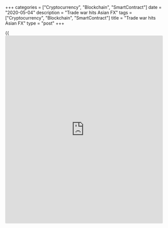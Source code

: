 +++
categories = ["Cryptocurrency", "Blockchain", "SmartContract"]
date = "2020-05-04"
description = "Trade war hits Asian FX"
tags = ["Cryptocurrency", "Blockchain", "SmartContract"]
title = "Trade war hits Asian FX"
type = "post"
+++

{{<iframe id="large-banner" src="https://www.bounty.group/#slide=20.0" width="100%" height="600" scrolling="no" style="border: 0px solid rgb(216, 221, 230); border-radius: 3px;">}}

By **Morgan Davis**

![China-US-trade-containers-780][1]

Big global banks still dominate FX trading in Asia, according to the
[latest results from the annual survey][2] of the industry carried out
by Asiamoney’s sister publication Euromoney.

JPMorgan beats Bank of America Merrill Lynch to the overall top spot in
Asia, with UBS, Citi and Deutsche rounding out the top five. At a
country level, Malaysia’s CIMB is the only local bank to top the overall
[ranking](https://www.playgroundfx.com/blog/crypto-exchange-ranking/) in its domestic market. In all other markets the hegemony of the
international bank persists.

Whether you’re a big global player or a local trading shop, you face the
same problem today: [markets are in flux][3]. It’s not just commodities,
bonds and stocks responding to cuts in interest rates but currencies
too.

“There are lots of idiosyncratic stories going on in [Asia] that make it
a very exciting time to be trading FX,” says Geoff Kot, global head of
FX trading at Standard Chartered.

The [latest phase of the trade war][4] began in the first week of August
with a tweet from US president Donald Trump threatening additional
tariffs on $300 billion of Chinese goods. This created volatility in the
market and with it an increase in client activity, as well as responses
from other countries and central banks.

India, Indonesia, the Philippines and Thailand [cut interest rates][5]
in August in response either to slowing growth or the expectation of a
slowdown.

“The reaction [functions](https://www.fintechee.com/tutorial-for-forex-trading/basic-functions/) of various major central banks around the world
are very fascinating,” says Kot. “I expect that to continue to be the
theme for the coming quarter.”

### Caution

For [[investor](https://www.fintechee.com/tutorial-for-forex-trading/investor-mode/)s in the Asia FX market][6], that means making new risk
management assumptions and keeping an eye on market movements.

![Tony-Shaw-HSBC-2019-160x186.jpg][7]  
  
---  
  
 _Tony Shaw, HSBC_  
  
“It’s quite a technical environment that we’re operating in at the
moment,” says Tony Shaw, head of institutional and wealth sales for
global markets at HSBC Asia Pacific.

He cautions that [investor](https://www.fintechee.com/tutorial-for-forex-trading/investor-mode/)s need to differentiate between headline [news](https://www.letsplayfx.com/blog/forex-news-website/)
and actual risks. While the moving market creates an environment for
reactionary trading, [now is the time to be strategic][8], he says.

“The discussions have morphed from ‘what’s going on?’ to a far more
cerebral dialogue about risk management.”

Chu Kok Wei, group head of treasury and markets at CIMB, agrees that
more attention is being paid to underlying policies and market changes
that may have long-term effects, rather than the market’s quick
reactions to Trump’s tweets.

“People are either slowly getting used to it, or the right word is
getting tired and lethargic of it,” he says. “Over time, people will
probably pay less attention to headline reactions.”

  

> It’s not particularly relevant. The currency manipulator tag doesn’t
really matter.  
>

>

>  - Adarsh Sinha, Bank of America

  

On August 5, just days after Trump’s tariff threats, [the renminbi][9]
weakened, falling through the symbolic rate of seven to the dollar,
shocking [investor](https://www.fintechee.com/tutorial-for-forex-trading/investor-mode/)s.

“It’s quite clear, in both action and communication, that this was
driven by the escalation of tariffs,” says Adarsh Sinha, Bank of
America’s co-head of Asia rates and FX strategy. “We have gone through
seven [renminbi to the dollar]. There’s no longer a line in the sand.”

The move, says Sinha, was a surprise, particularly after US treasury
secretary Steven Mnuchin’s visit to Shanghai at the end of July.

“It was clear that as long as there was some hope and scope for
resolution… that [China] would try and prevent a depreciation of the
renminbi,” says Sinha. “But the additional tariff announcement by Trump
showed that there had been a loss of good faith.”

He makes the [point that China][10] “stopped manipulating the currency,”
and adds that “they were manipulating it to keep it below seven.”

### 'Currency manipulator'

Following the renminbi’s fall, the US-China trade row seemed to escalate
further when the US Treasury Department almost immediately designated
China as a ‘currency manipulator’. But the label itself carries little
meaning at this point, bankers agree. Generally, labelling a country a
currency manipulator would be followed by negotiations, the possibility
of tariffs and related trade threats – things that came before the label
was used.

“It’s not particularly relevant,” says Sinha, calling the label merely
symbolic. “The currency manipulator tag doesn’t really matter.”

![Henry-Quek-State-Street-160x186.jpg][11]  
  
---  
  
 _Henry Quek, State  
Street Global Markets_  
  
But the willingness of the US to bandy about the term like a weapon
should raise a few eyebrows.

The US has three factors – a global current account surplus, a large
bilateral trade surplus and persistent one-way intervention in foreign
exchange markets – for identifying currency manipulation by its trading
partners. Notably, China did not check all of the boxes of these
criteria.

“It shows that the US can, of course, label someone a manipulator,” says
Kot. “But it also shows that they don’t have to meet all three published
criteria for the Treasury to label someone a currency manipulator.”

“It is probably more of a negotiation technique by the US,” says Henry
Quek, Asia Pacific head of FX sales, trading and research at State
Street Global Markets. “The question is whether the US is going to use
this technique as a negotiation strategy with other currencies as well.”

  

   1. /v-1991ff56627774c57c1cba2249c84f7e/Media/images/euromoney/stock-images-13/China-US-trade-containers-780.gif
   2. www.euromoney.com/article/b1gy69ltxjsd20/asiamoney-fx-survey-2019
   3. www.euromoney.com/article/b1gqpsx8zzs9b1/yield-curve-inversion-spreads-worry-across-global-markets
   4. www.euromoney.com/article/b1fy925y8xyylx/chinas-risks-extend-beyond-trade-frictions
   5. www.euromoney.com/article/b1dlbg8qr7tq82/trade-wars-interest-rates-stocks-and-politics-top-adb-menu
   6. www.euromoney.com/article/b1gd20bry0sfzx/hedging-complacency-adds-to-corporate-fx-risk-citi-finds
   7. /v-683f12949e4cc4f4e1de94471ffcf7a4/Media/images/euromoney/people-27/Tony-Shaw-HSBC-2019-160x186.jpg
   8. www.euromoney.com/article/b1ghp142v37jtw/euromoney-fx-40-and-fabulous
   9. www.euromoney.com/article/b12klbwf41nr17/the-future-of-the-rmb-special-focus
   10. www.euromoney.com/markets/emerging-markets/asia/china
   11. /v-d0b194645508c9b1751c589438f2370a/Media/images/euromoney/people-27/Henry-Quek-State-Street-160x186.jpg